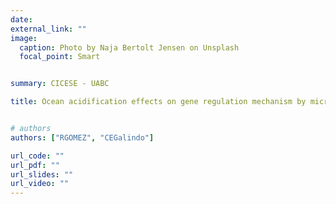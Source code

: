 ```yaml
---
date: 
external_link: ""
image:
  caption: Photo by Naja Bertolt Jensen on Unsplash 
  focal_point: Smart


summary: CICESE - UABC

title: Ocean acidification effects on gene regulation mechanism by microRNAs


# authors
authors: ["RGOMEZ", "CEGalindo"]

url_code: ""
url_pdf: ""
url_slides: ""
url_video: ""
---
```




